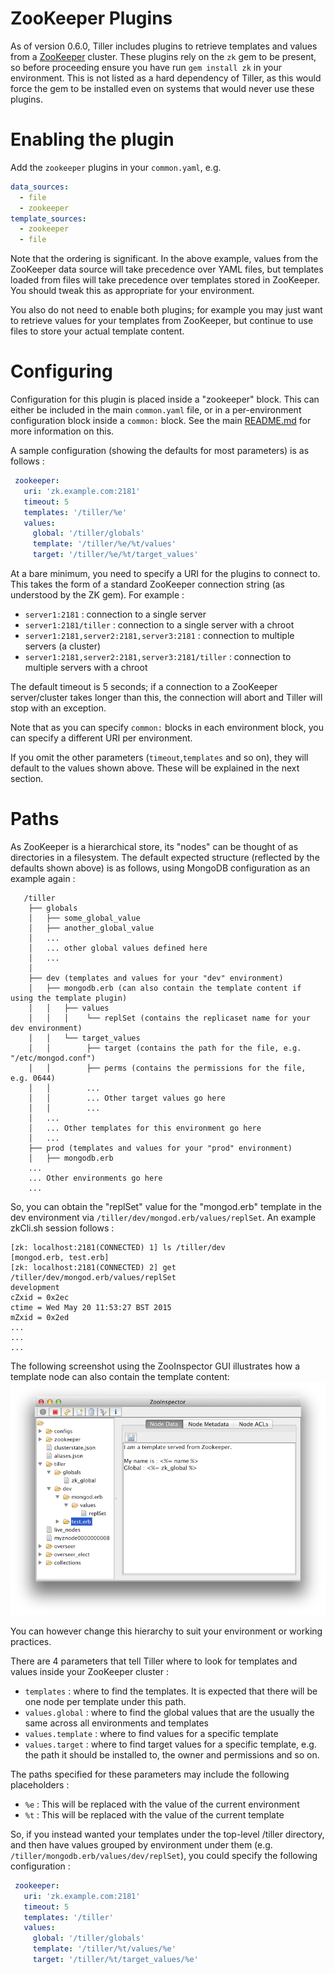 # ZooKeeper Plugins

As of version 0.6.0, Tiller includes plugins to retrieve templates and values from a [ZooKeeper](http://zookeeper.apache.org/) cluster. These plugins rely on the `zk` gem to be present, so before proceeding ensure you have run `gem install zk` in your environment. This is not listed as a hard dependency of Tiller, as this would force the gem to be installed even on systems that would never use these plugins.


# Enabling the plugin
Add the `zookeeper` plugins in your `common.yaml`, e.g.

```yaml
data_sources:
  - file
  - zookeeper
template_sources:
  - zookeeper
  - file
```

Note that the ordering is significant. In the above example, values from the ZooKeeper data source will take precedence over YAML files, but templates loaded from files will take precedence over templates stored in ZooKeeper. You should tweak this as appropriate for your environment.

You also do not need to enable both plugins; for example you may just want to retrieve values for your templates from ZooKeeper, but continue to use files to store your actual template content.

# Configuring
Configuration for this plugin is placed inside a "zookeeper" block. This can either be included in the main `common.yaml` file, or in a per-environment configuration block inside a `common:` block. See the main [README.md](https://github.com/markround/tiller/blob/master/README.md#common-configuration) for more information on this.

A sample configuration (showing the defaults for most parameters) is as follows :
```yaml
 zookeeper:
   uri: 'zk.example.com:2181'
   timeout: 5
   templates: '/tiller/%e'
   values:
     global: '/tiller/globals'
     template: '/tiller/%e/%t/values'
     target: '/tiller/%e/%t/target_values'
```

At a bare minimum, you need to specify a URI for the plugins to connect to. This takes the form of a standard ZooKeeper connection string (as understood by the ZK gem). For example :

* `server1:2181` : connection to a single server
* `server1:2181/tiller` : connection to a single server with a chroot
* `server1:2181,server2:2181,server3:2181` : connection to multiple servers (a cluster)
* `server1:2181,server2:2181,server3:2181/tiller` : connection to multiple servers with a chroot

The default timeout is 5 seconds; if a connection to a ZooKeeper server/cluster takes longer than this, the connection will abort and Tiller will stop with an exception.

Note that as you can specify `common:` blocks in each environment block, you can specify a different URI per environment.

If you omit the other parameters (`timeout`,`templates` and so on), they will default to the values shown above. These will be explained in the next section.

# Paths
As ZooKeeper is a hierarchical store, its "nodes" can be thought of as directories in a filesystem. The default expected structure (reflected by the defaults shown above) is as follows, using MongoDB configuration as an example again :

 	   /tiller
 	    ├── globals
	    │   ├── some_global_value
	    │   ├── another_global_value
	    │   ...
	    │   ... other global values defined here
	    │   ...
	    │
	    ├── dev (templates and values for your "dev" environment)
	    │   ├── mongodb.erb (can also contain the template content if using the template plugin)
	    │   │   ├── values
	    │   │   │    └── replSet (contains the replicaset name for your dev environment)
	    │   │   └── target_values
	    │   │        ├── target (contains the path for the file, e.g. "/etc/mongod.conf")
	    │   │        ├── perms (contains the permissions for the file, e.g. 0644)
	    │   │        ...
	    │   │        ... Other target values go here
	    │   │        ...
	    │   ...
	    │   ... Other templates for this environment go here
	    │   ...
	    ├── prod (templates and values for your "prod" environment)
	    │   ├── mongodb.erb
	    ...
	    ... Other environments go here
	    ...

So, you can obtain the "replSet" value for the "mongod.erb" template in the dev environment via `/tiller/dev/mongod.erb/values/replSet`. An example zkCli.sh session follows :

```
[zk: localhost:2181(CONNECTED) 1] ls /tiller/dev
[mongod.erb, test.erb]
[zk: localhost:2181(CONNECTED) 2] get /tiller/dev/mongod.erb/values/replSet
development
cZxid = 0x2ec
ctime = Wed May 20 11:53:27 BST 2015
mZxid = 0x2ed
...
...
...
```
The following screenshot using the ZooInspector GUI illustrates how a template node can also contain the template content:
![Zooinspector screenshot](assets/zooinspector.png)

You can however change this hierarchy to suit your environment or working practices.

There are 4 parameters that tell Tiller where to look for templates and values inside your ZooKeeper cluster :

* `templates` : where to find the templates. It is expected that there will be one node per template under this path.
* `values.global` : where to find the global values that are the usually the same across all environments and templates
* `values.template` : where to find values for a specific template
* `values.target` : where to find target values for a specific template, e.g. the path it should be installed to, the owner and permissions and so on.

The paths specified for these parameters may include the following placeholders :

* `%e` : This will be replaced with the value of the current environment
* `%t` : This will be replaced with the value of the current template

So, if you instead wanted your templates under the top-level /tiller directory, and then have values grouped by environment under them (e.g. `/tiller/mongodb.erb/values/dev/replSet`), you could specify the following configuration :

```yaml
 zookeeper:
   uri: 'zk.example.com:2181'
   timeout: 5
   templates: '/tiller'
   values:
     global: '/tiller/globals'
     template: '/tiller/%t/values/%e'
     target: '/tiller/%t/target_values/%e'
```

